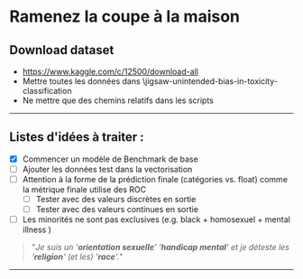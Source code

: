 # Ramenez la coupe à la maison
## Download dataset
+ https://www.kaggle.com/c/12500/download-all
+ Mettre toutes les données dans \jigsaw-unintended-bias-in-toxicity-classification
+ Ne mettre que des chemins relatifs dans les scripts
___
## Listes d'idées à traiter :
- [x] Commencer un modèle de Benchmark de base
- [ ] Ajouter les données test dans la vectorisation
- [ ] Attention à la forme de la prédiction finale (catégories vs. float) comme la métrique finale utilise des ROC
  - [ ] Tester avec des valeurs discrètes en sortie
  - [ ] Tester avec des valeurs continues en sortie
- [ ] Les minorités ne sont pas exclusives (e.g. black + homosexuel + mental illness ) 
> "*Je suis un '__orientation sexuelle__' '__handicap mental__' et je déteste les '__religion__' (et les) '__race__'.*"
___
